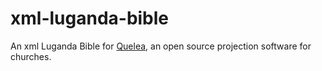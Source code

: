 # xml-luganda-bible
An xml Luganda Bible for [Quelea](https://github.com/quelea-projection/Quelea), an open source projection software for churches. 
